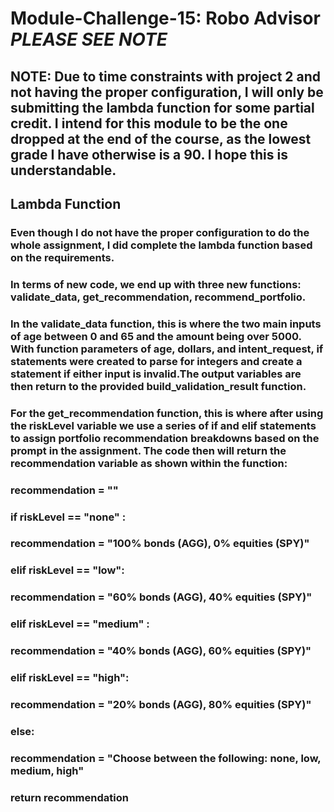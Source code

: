 # Module-Challenge-15: Robo Advisor *PLEASE SEE NOTE*
## NOTE: Due to time constraints with project 2 and not having the proper configuration, I will only be submitting the lambda function for some partial credit. I intend for this module to be the one dropped at the end of the course, as the lowest grade I have otherwise is a 90. I hope this is understandable.

## Lambda Function
### Even though I do not have the proper configuration to do the whole assignment, I did complete the lambda function based on the requirements.

### In terms of new code, we end up with three new functions: validate_data, get_recommendation, recommend_portfolio.

### In the validate_data function, this is where the two main inputs of age between 0 and 65 and the amount being over 5000. With function parameters of age, dollars, and intent_request, if statements were created to parse for integers and create a statement if either input is invalid.The output variables are then return to the provided build_validation_result function.

### For the get_recommendation function, this is where after using the riskLevel variable we use a series of if and elif statements to assign portfolio recommendation breakdowns based on the prompt in the assignment. The code then will return the recommendation variable as shown within the function:

### recommendation = ""
###    if riskLevel == "none" :
###        recommendation = "100% bonds (AGG), 0% equities (SPY)"
###    elif riskLevel == "low":
###        recommendation = "60% bonds (AGG), 40% equities (SPY)"
###    elif riskLevel == "medium" :
###        recommendation = "40% bonds (AGG), 60% equities (SPY)"
###    elif riskLevel == "high":
###        recommendation = "20% bonds (AGG), 80% equities (SPY)"
###    else:
###        recommendation = "Choose between the following: none, low, medium, high"
###    return recommendation
